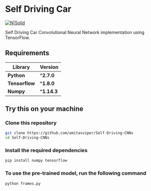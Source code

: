 # Self Driving Car
[![N|Solid](https://secure.gravatar.com/avatar/7273c58dc017eec83667b50742ff6368?s=80)](https://www.linkedin.com/in/amitasviper/)

Self Driving Car Convolutional Neural Network implementation using TensorFlow.


## Requirements
**Library** | **Version**
--- | ---
**Python** | **^2.7.0**
**Tensorflow** | **^1.8.0**
**Numpy** | **^1.14.3** 

## Try this on your machine
### Clone this repository
```sh
git clone https://github.com/amitasviper/Self-Driving-CNNs
cd Self-Driving-CNNs
```

### Install the required dependencies
```sh
pip install numpy tensorflow
```


### To use the pre-trained model, run the following command
```sh
python frames.py
```
